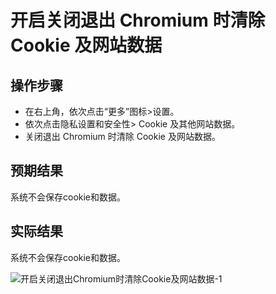 # 开启关闭退出 Chromium 时清除 Cookie 及网站数据

## 操作步骤

- 在右上角，依次点击“更多”图标>设置。
- 依次点击隐私设置和安全性> Cookie 及其他网站数据。
- 关闭退出 Chromium 时清除 Cookie 及网站数据。

## 预期结果

系统不会保存cookie和数据。

## 实际结果

系统不会保存cookie和数据。

![开启关闭退出Chromium时清除Cookie及网站数据-1](../img/开启关闭退出Chromium时清除Cookie及网站数据-1.png)